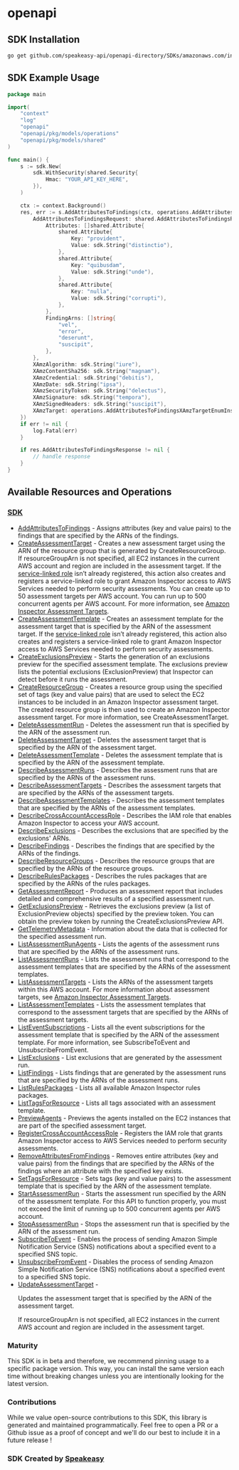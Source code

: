 # openapi

<!-- Start SDK Installation -->
## SDK Installation

```bash
go get github.com/speakeasy-api/openapi-directory/SDKs/amazonaws.com/inspector/2016-02-16/go
```
<!-- End SDK Installation -->

## SDK Example Usage
<!-- Start SDK Example Usage -->
```go
package main

import(
	"context"
	"log"
	"openapi"
	"openapi/pkg/models/operations"
	"openapi/pkg/models/shared"
)

func main() {
    s := sdk.New(
        sdk.WithSecurity(shared.Security{
            Hmac: "YOUR_API_KEY_HERE",
        }),
    )

    ctx := context.Background()
    res, err := s.AddAttributesToFindings(ctx, operations.AddAttributesToFindingsRequest{
        AddAttributesToFindingsRequest: shared.AddAttributesToFindingsRequest{
            Attributes: []shared.Attribute{
                shared.Attribute{
                    Key: "provident",
                    Value: sdk.String("distinctio"),
                },
                shared.Attribute{
                    Key: "quibusdam",
                    Value: sdk.String("unde"),
                },
                shared.Attribute{
                    Key: "nulla",
                    Value: sdk.String("corrupti"),
                },
            },
            FindingArns: []string{
                "vel",
                "error",
                "deserunt",
                "suscipit",
            },
        },
        XAmzAlgorithm: sdk.String("iure"),
        XAmzContentSha256: sdk.String("magnam"),
        XAmzCredential: sdk.String("debitis"),
        XAmzDate: sdk.String("ipsa"),
        XAmzSecurityToken: sdk.String("delectus"),
        XAmzSignature: sdk.String("tempora"),
        XAmzSignedHeaders: sdk.String("suscipit"),
        XAmzTarget: operations.AddAttributesToFindingsXAmzTargetEnumInspectorServiceAddAttributesToFindings,
    })
    if err != nil {
        log.Fatal(err)
    }

    if res.AddAttributesToFindingsResponse != nil {
        // handle response
    }
}
```
<!-- End SDK Example Usage -->

<!-- Start SDK Available Operations -->
## Available Resources and Operations

### [SDK](docs/sdk/README.md)

* [AddAttributesToFindings](docs/sdk/README.md#addattributestofindings) - Assigns attributes (key and value pairs) to the findings that are specified by the ARNs of the findings.
* [CreateAssessmentTarget](docs/sdk/README.md#createassessmenttarget) - Creates a new assessment target using the ARN of the resource group that is generated by <a>CreateResourceGroup</a>. If resourceGroupArn is not specified, all EC2 instances in the current AWS account and region are included in the assessment target. If the <a href="https://docs.aws.amazon.com/inspector/latest/userguide/inspector_slr.html">service-linked role</a> isn’t already registered, this action also creates and registers a service-linked role to grant Amazon Inspector access to AWS Services needed to perform security assessments. You can create up to 50 assessment targets per AWS account. You can run up to 500 concurrent agents per AWS account. For more information, see <a href="https://docs.aws.amazon.com/inspector/latest/userguide/inspector_applications.html"> Amazon Inspector Assessment Targets</a>.
* [CreateAssessmentTemplate](docs/sdk/README.md#createassessmenttemplate) - Creates an assessment template for the assessment target that is specified by the ARN of the assessment target. If the <a href="https://docs.aws.amazon.com/inspector/latest/userguide/inspector_slr.html">service-linked role</a> isn’t already registered, this action also creates and registers a service-linked role to grant Amazon Inspector access to AWS Services needed to perform security assessments.
* [CreateExclusionsPreview](docs/sdk/README.md#createexclusionspreview) - Starts the generation of an exclusions preview for the specified assessment template. The exclusions preview lists the potential exclusions (ExclusionPreview) that Inspector can detect before it runs the assessment. 
* [CreateResourceGroup](docs/sdk/README.md#createresourcegroup) - Creates a resource group using the specified set of tags (key and value pairs) that are used to select the EC2 instances to be included in an Amazon Inspector assessment target. The created resource group is then used to create an Amazon Inspector assessment target. For more information, see <a>CreateAssessmentTarget</a>.
* [DeleteAssessmentRun](docs/sdk/README.md#deleteassessmentrun) - Deletes the assessment run that is specified by the ARN of the assessment run.
* [DeleteAssessmentTarget](docs/sdk/README.md#deleteassessmenttarget) - Deletes the assessment target that is specified by the ARN of the assessment target.
* [DeleteAssessmentTemplate](docs/sdk/README.md#deleteassessmenttemplate) - Deletes the assessment template that is specified by the ARN of the assessment template.
* [DescribeAssessmentRuns](docs/sdk/README.md#describeassessmentruns) - Describes the assessment runs that are specified by the ARNs of the assessment runs.
* [DescribeAssessmentTargets](docs/sdk/README.md#describeassessmenttargets) - Describes the assessment targets that are specified by the ARNs of the assessment targets.
* [DescribeAssessmentTemplates](docs/sdk/README.md#describeassessmenttemplates) - Describes the assessment templates that are specified by the ARNs of the assessment templates.
* [DescribeCrossAccountAccessRole](docs/sdk/README.md#describecrossaccountaccessrole) - Describes the IAM role that enables Amazon Inspector to access your AWS account.
* [DescribeExclusions](docs/sdk/README.md#describeexclusions) - Describes the exclusions that are specified by the exclusions' ARNs.
* [DescribeFindings](docs/sdk/README.md#describefindings) - Describes the findings that are specified by the ARNs of the findings.
* [DescribeResourceGroups](docs/sdk/README.md#describeresourcegroups) - Describes the resource groups that are specified by the ARNs of the resource groups.
* [DescribeRulesPackages](docs/sdk/README.md#describerulespackages) - Describes the rules packages that are specified by the ARNs of the rules packages.
* [GetAssessmentReport](docs/sdk/README.md#getassessmentreport) - Produces an assessment report that includes detailed and comprehensive results of a specified assessment run. 
* [GetExclusionsPreview](docs/sdk/README.md#getexclusionspreview) - Retrieves the exclusions preview (a list of ExclusionPreview objects) specified by the preview token. You can obtain the preview token by running the CreateExclusionsPreview API.
* [GetTelemetryMetadata](docs/sdk/README.md#gettelemetrymetadata) - Information about the data that is collected for the specified assessment run.
* [ListAssessmentRunAgents](docs/sdk/README.md#listassessmentrunagents) - Lists the agents of the assessment runs that are specified by the ARNs of the assessment runs.
* [ListAssessmentRuns](docs/sdk/README.md#listassessmentruns) - Lists the assessment runs that correspond to the assessment templates that are specified by the ARNs of the assessment templates.
* [ListAssessmentTargets](docs/sdk/README.md#listassessmenttargets) - Lists the ARNs of the assessment targets within this AWS account. For more information about assessment targets, see <a href="https://docs.aws.amazon.com/inspector/latest/userguide/inspector_applications.html">Amazon Inspector Assessment Targets</a>.
* [ListAssessmentTemplates](docs/sdk/README.md#listassessmenttemplates) - Lists the assessment templates that correspond to the assessment targets that are specified by the ARNs of the assessment targets.
* [ListEventSubscriptions](docs/sdk/README.md#listeventsubscriptions) - Lists all the event subscriptions for the assessment template that is specified by the ARN of the assessment template. For more information, see <a>SubscribeToEvent</a> and <a>UnsubscribeFromEvent</a>.
* [ListExclusions](docs/sdk/README.md#listexclusions) - List exclusions that are generated by the assessment run.
* [ListFindings](docs/sdk/README.md#listfindings) - Lists findings that are generated by the assessment runs that are specified by the ARNs of the assessment runs.
* [ListRulesPackages](docs/sdk/README.md#listrulespackages) - Lists all available Amazon Inspector rules packages.
* [ListTagsForResource](docs/sdk/README.md#listtagsforresource) - Lists all tags associated with an assessment template.
* [PreviewAgents](docs/sdk/README.md#previewagents) - Previews the agents installed on the EC2 instances that are part of the specified assessment target.
* [RegisterCrossAccountAccessRole](docs/sdk/README.md#registercrossaccountaccessrole) - Registers the IAM role that grants Amazon Inspector access to AWS Services needed to perform security assessments.
* [RemoveAttributesFromFindings](docs/sdk/README.md#removeattributesfromfindings) - Removes entire attributes (key and value pairs) from the findings that are specified by the ARNs of the findings where an attribute with the specified key exists.
* [SetTagsForResource](docs/sdk/README.md#settagsforresource) - Sets tags (key and value pairs) to the assessment template that is specified by the ARN of the assessment template.
* [StartAssessmentRun](docs/sdk/README.md#startassessmentrun) - Starts the assessment run specified by the ARN of the assessment template. For this API to function properly, you must not exceed the limit of running up to 500 concurrent agents per AWS account.
* [StopAssessmentRun](docs/sdk/README.md#stopassessmentrun) - Stops the assessment run that is specified by the ARN of the assessment run.
* [SubscribeToEvent](docs/sdk/README.md#subscribetoevent) - Enables the process of sending Amazon Simple Notification Service (SNS) notifications about a specified event to a specified SNS topic.
* [UnsubscribeFromEvent](docs/sdk/README.md#unsubscribefromevent) - Disables the process of sending Amazon Simple Notification Service (SNS) notifications about a specified event to a specified SNS topic.
* [UpdateAssessmentTarget](docs/sdk/README.md#updateassessmenttarget) - <p>Updates the assessment target that is specified by the ARN of the assessment target.</p> <p>If resourceGroupArn is not specified, all EC2 instances in the current AWS account and region are included in the assessment target.</p>
<!-- End SDK Available Operations -->

### Maturity

This SDK is in beta and therefore, we recommend pinning usage to a specific package version.
This way, you can install the same version each time without breaking changes unless you are intentionally
looking for the latest version.

### Contributions

While we value open-source contributions to this SDK, this library is generated and maintained programmatically.
Feel free to open a PR or a Github issue as a proof of concept and we'll do our best to include it in a future release !

### SDK Created by [Speakeasy](https://docs.speakeasyapi.dev/docs/using-speakeasy/client-sdks)
